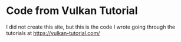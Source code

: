 Code from Vulkan Tutorial
=========================

I did not create this site, but this is the code I wrote going through the tutorials at https://vulkan-tutorial.com/